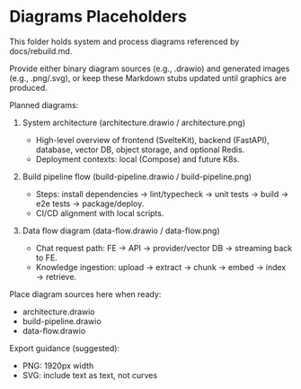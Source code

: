 # Diagrams Placeholders

This folder holds system and process diagrams referenced by docs/rebuild.md.

Provide either binary diagram sources (e.g., .drawio) and generated images (e.g., .png/.svg), or keep these Markdown stubs updated until graphics are produced.

Planned diagrams:
1. System architecture (architecture.drawio / architecture.png)
   - High-level overview of frontend (SvelteKit), backend (FastAPI), database, vector DB, object storage, and optional Redis.
   - Deployment contexts: local (Compose) and future K8s.

2. Build pipeline flow (build-pipeline.drawio / build-pipeline.png)
   - Steps: install dependencies → lint/typecheck → unit tests → build → e2e tests → package/deploy.
   - CI/CD alignment with local scripts.

3. Data flow diagram (data-flow.drawio / data-flow.png)
   - Chat request path: FE → API → provider/vector DB → streaming back to FE.
   - Knowledge ingestion: upload → extract → chunk → embed → index → retrieve.

Place diagram sources here when ready:
- architecture.drawio
- build-pipeline.drawio
- data-flow.drawio

Export guidance (suggested):
- PNG: 1920px width
- SVG: include text as text, not curves